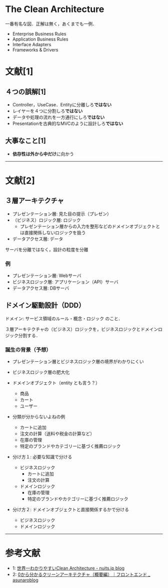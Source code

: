 # The Clean Architecture

一番有名な図．正解は無く，あくまでも一例．

- Enterprise Business Rules
- Application Business Rules
- Interface Adapters
- Frameworks & Drivers

# 文献[1]

## ４つの誤解[1]

- Controller，UseCase．Entityに分離しろ**ではない**
- レイヤーを４つに分割しろ**ではない**
- データや処理の流れを一方通行にしろ**ではない**
- Presentationを古典的なMVCのように設計しろ**ではない**

## 大事なこと[1]

- **依存性は外から中だけ**に向かう

---

# 文献[2]

## ３層アーキテクチャ

- プレゼンテーション層: 見た目の提示（プレゼン）
- （ビジネス）ロジック層: ロジック
  - プレゼンテーション層からの入力を整形などのドメインオブジェクトとは直接関係しないロジックを扱う
- データアクセス層: データ

サーバを分離ではなく，設計の粒度を分離

### 例

- プレゼンテーション層: Webサーバ
- ビジネスロジック層: アプリケーション（API）サーバ
- データアクセス層: DBサーバ

## ドメイン駆動設計（DDD）

ドメイン: サービス領域のルール・概念・ロジック のこと．

３層アーキテクチャの（ビジネス）ロジックを，ビジネスロジックとドメインロジック分割する．

### 誕生の背景（予想）

- プレゼンテーション層とビジネスロジック層の境界がわかりにくい
- ビジネスロジック層の肥大化
- ドメインオブジェクト（entity とも言う？）

  - 商品
  - カート
  - ユーザー

- 分類が分からないよねの例

  - カートに追加
  - 注文の計算（送料や税金の計算など）
  - 在庫の管理
  - 特定のブランドやカテゴリーに基づく推薦ロジック

- 分け方１: 必要な知識で分ける

  - ビジネスロジック
    - カートに追加
    - 注文の計算
  - ドメインロジック
    - 在庫の管理
    - 特定のブランドやカテゴリーに基づく推薦ロジック

- 分け方２: ドメインオブジェクトと直接関係するかで分ける
  - ビジネスロジック
  - ドメインロジック

---

# 参考文献

- 1: [世界一わかりやすいClean Architecture - nuits.jp blog](https://www.nuits.jp/entry/easiest-clean-architecture-2019-09)
- 2: [0から分かるクリーンアーキテクチャ（概要編）｜フロントエンド \_ asunaroblog](https://asunaroblog.net/blog/652eb974374d5bf5084661c5)
